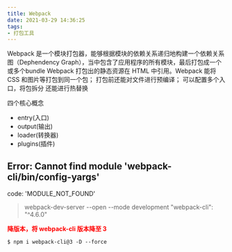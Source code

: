 ```yaml
---
title: Webpack
date: 2021-03-29 14:36:25
tags:
- 打包工具
---
```


Webpack 是一个模块打包器，能够根据模块的依赖关系递归地构建一个依赖关系图（Dephendency Graph），当中包含了应用程序的所有模块，最后打包成一个或多个bundle
Webpack 打包出的静态资源在 HTML 中引用。Webpack 能将 CSS 和图片等打包到同一个包；
打包前还能对文件进行预编译；
可以配置多个入口，将包拆分
还能进行热替换

四个核心概念
* entry(入口)
* output(输出)
* loader(转换器)
* plugins(插件)

<!-- more -->

## Error: Cannot find module 'webpack-cli/bin/config-yargs'
code: 'MODULE_NOT_FOUND'
> webpack-dev-server --open --mode development
  "webpack-cli": "^4.6.0"

<font color="red">**降版本，将 webpack-cli 版本降至 3**</font>
```
$ npm i webpack-cli@3 -D --force
```
